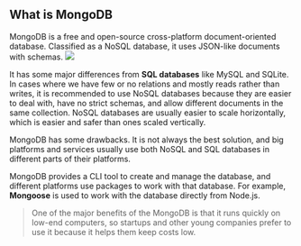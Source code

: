 ## What is MongoDB

MongoDB is a free and open-source cross-platform document-oriented database. Classified as a NoSQL database, it uses JSON-like documents with schemas.
![](https://www.master-bigdata.com/wp-content/uploads/2016/02/mongo-db-logo-e1456909721366-653x270.jpg)

 
It has some major differences from **SQL databases** like MySQL and SQLite. In cases where we have few or no relations and mostly reads rather than writes, it is recommended to use NoSQL databases because they are easier to deal with, have no strict schemas, and allow different documents in the same collection. NoSQL databases are usually easier to scale horizontally, which is easier and safer than ones scaled vertically.


MongoDB has some drawbacks. It is not always the best solution, and big platforms and services usually use both NoSQL and SQL databases in different parts of their platforms.

MongoDB provides a CLI tool to create and manage the database, and different platforms use packages to work with that database. For example, **Mongoose** is used to work with the database directly from Node.js.

>One of the major benefits of the MongoDB is that it runs quickly on low-end computers, so startups and other young companies prefer to use it because it helps them keep costs low.